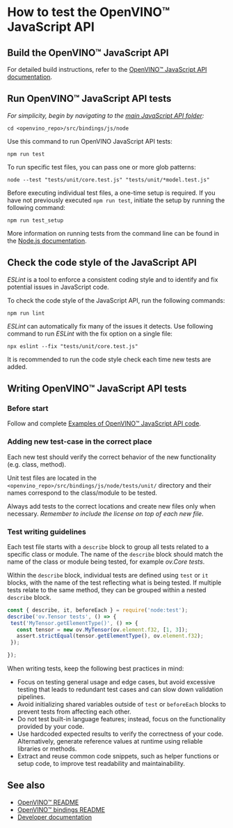# How to test the OpenVINO™ JavaScript API

## Build the OpenVINO™ JavaScript API 
For detailed build instructions, refer to the [OpenVINO™ JavaScript API documentation](./README.md).


## Run OpenVINO™ JavaScript API tests
*For simplicity, begin by navigating to the [main JavaScript API folder](./../node):*
```shell
cd <openvino_repo>/src/bindings/js/node
```

Use this command to run OpenVINO JavaScript API tests:
```shell
npm run test
```

To run specific test files, you can pass one or more glob patterns:
```shell
node --test "tests/unit/core.test.js" "tests/unit/*model.test.js" 
```

Before executing individual test files, a one-time setup is required. If you have not previously executed `npm run test`, initiate the setup by running the following command:

```shell
npm run test_setup
``` 

More information on running tests from the command line can be found in the [Node.js documentation]( https://nodejs.org/docs/latest/api/test.html#running-tests-from-the-command-line).


## Check the code style of the JavaScript API
*ESLint* is a tool to enforce a consistent coding style and to identify and fix potential issues in JavaScript code.

To check the code style of the JavaScript API, run the following commands:
```shell
npm run lint
```
*ESLint* can automatically fix many of the issues it detects. Use following command to run *ESLint* with the fix option on a single file:
```shell
npx eslint --fix "tests/unit/core.test.js"
```

It is recommended to run the code style check each time new tests are added.


## Writing OpenVINO™ JavaScript API tests
### Before start
Follow and complete [Examples of OpenVINO™ JavaScript API code](./code_examples.md).



### Adding new test-case in the correct place
Each new test should verify the correct behavior of the new functionality (e.g. class, method).

Unit test files are located in the `<openvino_repo>/src/bindings/js/node/tests/unit/` directory and their names correspond to the class/module to be tested.

Always add tests to the correct locations and create new files only when necessary. *Remember to include the license on top of each new file*.

### Test writing guidelines 
Each test file starts with a `describe` block to group all tests related to a specific class or module. The name of the `describe` block should match the name of the class or module being tested, for example *ov.Core tests*.

Within the `describe` block, individual tests are defined using `test` or `it` blocks, with the name of the test reflecting what is being tested. If multiple tests relate to the same method, they can be grouped within a nested `describe` block.

 ```js
 const { describe, it, beforeEach } = require('node:test');
describe('ov.Tensor tests', () => {
  test('MyTensor.getElementType()', () => {
    const tensor = new ov.MyTensor(ov.element.f32, [1, 3]);
    assert.strictEqual(tensor.getElementType(), ov.element.f32);
  });

});
 ```
When writing tests, keep the following best practices in mind:

 * Focus on testing general usage and edge cases, but avoid excessive testing that leads to redundant test cases and can slow down validation pipelines.
  * Avoid initializing shared variables outside of `test` or `beforeEach` blocks to prevent tests from affecting each other.
 * Do not test built-in language features; instead, focus on the functionality provided by your code.
 * Use hardcoded expected results to verify the correctness of your code. Alternatively, generate reference values at runtime using reliable libraries or methods.
 * Extract and reuse common code snippets, such as helper functions or setup code, to improve test readability and maintainability.


## See also
 * [OpenVINO™ README](../../../../README.md)
 * [OpenVINO™ bindings README](../../README.md)
 * [Developer documentation](../../../../docs/dev/index.md)
